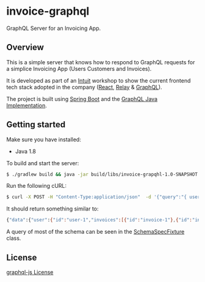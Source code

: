 # invoice-graphql
GraphQL Server for an Invoicing App.

## Overview

This is a simple server that knows how to respond to GraphQL requests for a simplice Invoicing App (Users Customers and Invoices).


It is developed as part of an [Intuit](https://www.intuit.com/) workshop to show the current frontend tech stack adopted in the company
([React](https://facebook.github.io/react/), [Relay](https://facebook.github.io/relay/) & [GraphQL](http://graphql.org/)).


The project is built using [Spring Boot](http://projects.spring.io/spring-boot/) and the [GraphQL Java Implementation](https://github.com/graphql-java/graphql-java).

## Getting started

Make sure you have installed:

* Java 1.8

To build and start the server:

```sh
$ ./gradlew build && java -jar build/libs/invoice-grapqhl-1.0-SNAPSHOT.jar
```

Run the following cURL:

```sh
$ curl -X POST -H "Content-Type:application/json"  -d '{"query":"{ user { id \n invoices { id } } }" }' http://localhost:8080/graphql
```

It should return something similar to:

```sh
{"data":{"user":{"id":"user-1","invoices":[{"id":"invoice-1"},{"id":"invoice-2"}]}}}`
```

A query of most of the schema can be seen in the [SchemaSpecFixture](src/test/groovy/com/intuit/workshop/invoicing/util/SchemaSpecFixture.groovy) class.

## License

[graphql-js License](https://github.com/graphql/graphql-js/blob/master/LICENSE)
